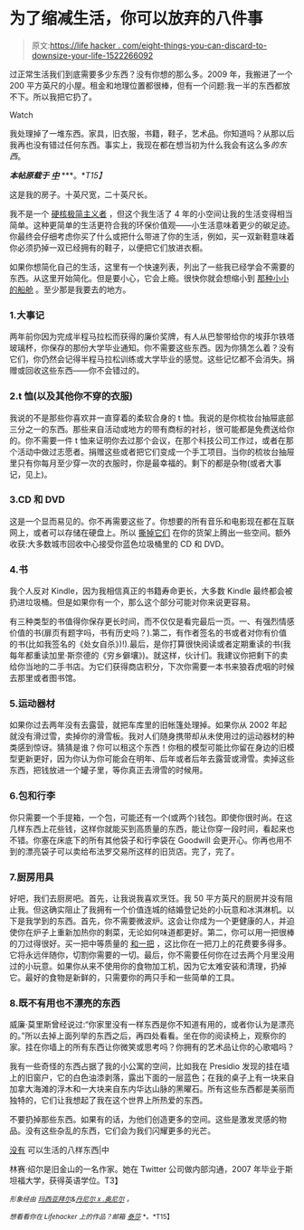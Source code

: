 # 为了缩减生活，你可以放弃的八件事

> 原文:[https://life hacker . com/eight-things-you-can-discard-to-downsize-your-life-1522266092](https://lifehacker.com/eight-things-you-can-discard-to-downsize-your-life-1522266092)

过正常生活我们到底需要多少东西？没有你想的那么多。2009 年，我搬进了一个 200 平方英尺的小屋。租金和地理位置都很棒，但有一个问题:我一半的东西都放不下。所以我把它扔了。

Watch

我处理掉了一堆东西。家具，旧衣服，书籍，鞋子，艺术品。你知道吗？从那以后我再也没有错过任何东西。事实上，我现在都在想当初为什么我会有这么多*的东西*。

***本帖原载于*** [***中***](https://medium.com/i-m-h-o/29ed0479fb12) ***。**T15】*

这是我的房子。十英尺宽，二十英尺长。

我不是一个 [硬核极简主义者](https://lifehacker.com/declutter-in-your-life-and-embrace-minimalism-this-week-5991832) ，但这个我生活了 4 年的小空间让我的生活变得相当简单。这种更简单的生活更符合我的环保价值观——小生活意味着更少的碳足迹。你最终会仔细考虑你买了什么或把什么带进了你的生活，例如，买一双新鞋意味着你必须扔掉一双已经拥有的鞋子，以便把它们放进衣橱。

如果你想简化自己的生活，这里有一个快速列表，列出了一些我已经学会不需要的东西。从这里开始简化。但是要小心，它会上瘾。很快你就会想缩小到 [那种小小的船舱](http://www.fourlightshouses.com/pages/tiny-houses) 。至少那是我要去的地方。

### 1.大事记

两年前你因为完成半程马拉松而获得的廉价奖牌，有人从巴黎带给你的埃菲尔铁塔玻璃杯，你保存的那份大学毕业通知。你不需要这些东西。因为你猜怎么着？没有它们，你仍然会记得半程马拉松训练或大学毕业的感觉。这些记忆都不会消失。捐赠或回收这些东西——你不会错过的。

### 2.t 恤(以及其他你不穿的衣服)

我说的不是那些你喜欢并一直穿着的柔软合身的 t 恤。我说的是你梳妆台抽屉底部三分之一的东西。那些来自活动或地方的带有商标的衬衫，很可能都是免费送给你的。你不需要一件 t 恤来证明你去过那个会议，在那个科技公司工作过，或者在那个活动中做过志愿者。捐赠这些或者把它们变成一个手工项目。当你的梳妆台抽屉里只有你每月至少穿一次的衣服时，你是最幸福的。剩下的都是杂物(或者大事记，见上)。

### 3.CD 和 DVD

这是一个显而易见的。你不再需要这些了。你想要的所有音乐和电影现在都在互联网上，或者可以存储在硬盘上。所以 [撕掉它们](https://lifehacker.com/how-to-rip-a-dvd-to-your-computer-5809765) 在你的货架上腾出一些空间。额外收获:大多数城市回收中心接受你蓝色垃圾桶里的 CD 和 DVD。

### 4.书

我个人反对 Kindle，因为我相信真正的书籍寿命更长，大多数 Kindle 最终都会被扔进垃圾桶。但是如果你有一个，那么这个部分可能对你来说更容易。

有三种类型的书值得你保存更长时间，而不仅仅是看完最后一页。一、有强烈情感价值的书(扉页有题字吗，书有历史吗？).第二，有作者签名的书或者对你有价值的书(比如我签名的《处女自杀》)!).最后，是你打算很快阅读或者定期重读的书(我每年都重读加里·斯奈德的《穷乡僻壤》)。就这样，伙计们。我建议你把剩下的卖给你当地的二手书店。为它们获得商店积分，下次你需要一本书来狼吞虎咽的时候去那里或者图书馆。

### 5.运动器材

如果你过去两年没有去露营，就把车库里的旧帐篷处理掉。如果你从 2002 年起就没有滑过雪，卖掉你的滑雪板。我对人们随身携带却从未使用过的运动器材的种类感到惊讶。猜猜是谁？你可以租这个东西！你租的模型可能比你留在身边的旧模型更新更好，因为你认为你可能会在明年、后年或者后年去露营或滑雪。卖掉这些东西，把钱放进一个罐子里，等你真正去滑雪的时候用。

### 6.包和行李

你只需要一个手提箱，一个包，可能还有一个(或两个)钱包。即使你很时尚。在这几样东西上花些钱，这样你就能买到高质量的东西，能让你穿一段时间，看起来也不错。你塞在床底下的所有其他袋子和行李袋在 Goodwill 会更开心。你再也用不到的漂亮袋子可以卖给布法罗交易所这样的旧货店。完了，完了。

### 7.厨房用具

好吧，我们去厨房吧。首先，让我说我喜欢烹饪。我 50 平方英尺的厨房并没有阻止我。但这确实阻止了我拥有一个价值连城的结婚登记处的小玩意和冰淇淋机。以下是我学到的东西。首先，你不需要微波炉。这会让你成为一个更健康的人，并迫使你在炉子上重新加热你的剩菜，无论如何味道都更好。第二，你可以用一把很棒的刀过得很好。买一把中等质量的 [和一把](http://www.cutleryandmore.com/shun.htm) ，这比你在一把刀上的花费要多得多。它将永远伴随你，切割你需要的一切。最后，你不需要任何你在过去两个月里没用过的小玩意。如果你从来不使用你的食物加工机，因为它太难安装和清理，扔掉它。最好的食物是新鲜的，只需要你的两只手和一些简单的工具。

### 8.既不有用也不漂亮的东西

威廉·莫里斯曾经说过:“你家里没有一样东西是你不知道有用的，或者你认为是漂亮的。”所以去掉上面列举的东西之后，再四处看看。坐在你的阅读椅上，观察你的家。挂在你墙上的所有东西让你微笑或思考吗？你拥有的艺术品让你的心歌唱吗？

我有一些奇怪的东西占据了我的小公寓的空间，比如我在 Presidio 发现的挂在墙上的旧窗户，它的白色油漆剥落，露出下面的一层蓝色；在我的桌子上有一块来自加拿大海滩的浮木和一大块来自东内华达山脉的黑曜石。所有这些东西都是美丽而独特的，它们让我想起了我在这个世界上所热爱的东西。

不要扔掉那些东西。如果有的话，为他们创造更多的空间。这些是激发灵感的物品。没有这些杂乱的东西，它们会为我们闪耀更多的光芒。

[没有](https://medium.com/i-m-h-o/29ed0479fb12) 可以生活的八样东西|中

林赛·绍尔是旧金山的一名作家。她在 Twitter 公司做内部沟通，2007 年毕业于斯坦福大学，获得英语学位。T3】

<small>*形象经由*</small> [<small>*玛西亚拜尔*</small>](http://www.flickr.com/photos/22082809@N00/537556252/in/photolist-Pv7Kf-4eXcGM-8iod7h-88og6h-bJtVct-3D7p16-HdurS-4mYxKS-6fhA7h-ggHmzF-4dCxpg-8s4PDi-4iMpbt-b4jsc2-21PxDD-ixXGF2-5HNufa-jEaUkN-4NTyFJ-6hxrsg-eaGPCC-6i3K7f-ipULc-7hrRkK-oRtZ7-9uYHNe-7wH4fz-9bazKB-4xWMzG-dphnAE-4tqvEc-2toCmQ-umaHF-89D449-ieAQm-ieARA-koWKW-5b4LFs-5aZtCF-5aZtsk-aCsTb4-bJwbKc-9LVwB-4aDxKG-dRevpT-t6cAk-5i6ca-5mJwNM-a9btRY-83tasR-8UkW13)<small>*&*</small>[<small>*丹尼尔 x .奥尼尔*</small>](http://www.flickr.com/photos/juggernautco/3445064243/) <small>*。*</small>

<small>*想看看你在 Lifehacker 上的作品？邮箱*</small> [<small>*泰莎*</small>](https://mail.google.com/mail/?view=cm&fs=1&tf=1&to=tessa@lifehacker.com) <small>*。*T15】</small>